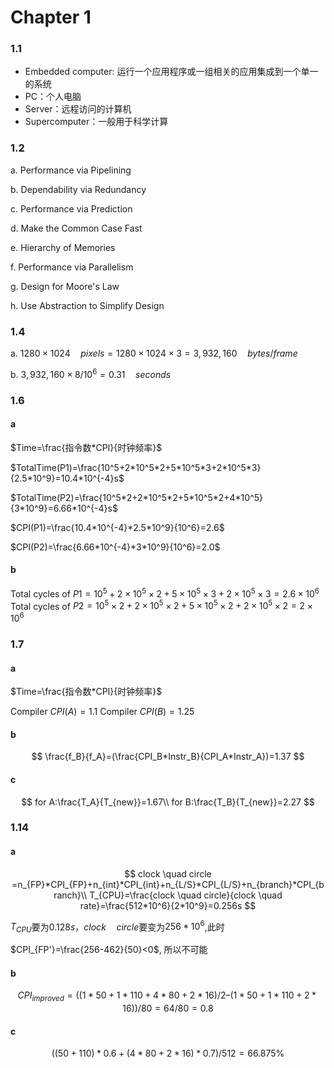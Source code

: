 # Chapter 1

### 1.1

- Embedded computer: 运行一个应用程序或一组相关的应用集成到一个单一的系统
- PC：个人电脑
- Server：远程访问的计算机
- Supercomputer：一般用于科学计算

### 1.2

a. Performance via Pipelining

b. Dependability via Redundancy

c. Performance via Prediction

d. Make the Common Case Fast

e. Hierarchy of Memories

f. Performance via Parallelism

g. Design for Moore's Law

h. Use Abstraction to Simplify Design

### 1.4

a. $1280 \times 1024 \quad pixels=1280 \times 1024 \times 3 = 3,932,160 \quad bytes/frame$

b. $3,932,160 \times 8 / 10^6 = 0.31\quad seconds$

### 1.6

#### a

$Time=\frac{指令数*CPI}{时钟频率}$

$TotalTime(P1)=\frac{10^5+2*10^5*2+5*10^5*3+2*10^5*3}{2.5*10^9}=10.4*10^{-4}s$

$TotalTime(P2)=\frac{10^5*2+2*10^5*2+5*10^5*2+4*10^5}{3*10^9}=6.66*10^{-4}s$

$CPI(P1)=\frac{10.4*10^{-4}*2.5*10^9}{10^6}=2.6$

$CPI(P2)=\frac{6.66*10^{-4}*3*10^9}{10^6}=2.0$

#### b

Total cycles of $P1 = 10^5 + 2 × 10^5 × 2 + 5 × 10^5 × 3 + 2 × 10^5 × 3 = 2.6 \times 10^6$
Total cycles of $P2 = 10^5 × 2 + 2 × 10^5 × 2 + 5 × 10^5 × 2 + 2 × 10^5 × 2 = 2 \times 10^6$

### 1.7

#### a

$Time=\frac{指令数*CPI}{时钟频率}$

Compiler  $CPI(A) = 1.1$
Compiler $CPI(B) = 1.25$

#### b

$$
\frac{f_B}{f_A}=(\frac{CPI_B*Instr_B}{CPI_A*Instr_A})=1.37
$$

#### c

$$
for A:\frac{T_A}{T_{new}}=1.67\\
for B:\frac{T_B}{T_{new}}=2.27
$$

### 1.14

#### a

$$
clock \quad circle =n_{FP}*CPI_{FP}+n_{int}*CPI_{int}+n_{L/S}*CPI_{L/S}+n_{branch}*CPI_{branch}\\
T_{CPU}=\frac{clock \quad circle}{clock \quad rate}=\frac{512*10^6}{2*10^9}=0.256s
$$

$T_{CPU}$要为$0.128s$，$clock\quad circle$要变为$256*10^6$,此时

$CPI_{FP'}=\frac{256-462}{50}<0$, 所以不可能

#### b

$$
CPI_{improved} = ((1*50 + 1*110+4*80+2*16) /2 – (1*50+1*110+2*16))/80 =
64 /80 = 0.8
$$

#### c

$$
((50+110)*0.6 + (4*80+ 2* 16)* 0.7 ) / 512 = 66.875\%
$$
